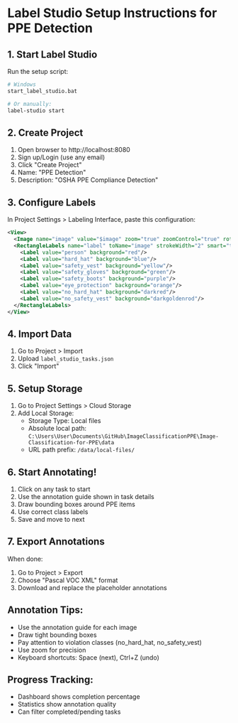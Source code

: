 
# Label Studio Setup Instructions for PPE Detection

## 1. Start Label Studio
Run the setup script:
```bash
# Windows
start_label_studio.bat

# Or manually:
label-studio start
```

## 2. Create Project
1. Open browser to http://localhost:8080
2. Sign up/Login (use any email)
3. Click "Create Project"
4. Name: "PPE Detection"
5. Description: "OSHA PPE Compliance Detection"

## 3. Configure Labels
In Project Settings > Labeling Interface, paste this configuration:

```xml
<View>
  <Image name="image" value="$image" zoom="true" zoomControl="true" rotateControl="true"/>
  <RectangleLabels name="label" toName="image" strokeWidth="2" smart="true">
    <Label value="person" background="red"/>
    <Label value="hard_hat" background="blue"/>
    <Label value="safety_vest" background="yellow"/>
    <Label value="safety_gloves" background="green"/>
    <Label value="safety_boots" background="purple"/>
    <Label value="eye_protection" background="orange"/>
    <Label value="no_hard_hat" background="darkred"/>
    <Label value="no_safety_vest" background="darkgoldenrod"/>
  </RectangleLabels>
</View>
```

## 4. Import Data
1. Go to Project > Import
2. Upload `label_studio_tasks.json`
3. Click "Import"

## 5. Setup Storage
1. Go to Project Settings > Cloud Storage
2. Add Local Storage:
   - Storage Type: Local files
   - Absolute local path: `C:\Users\User\Documents\GitHub\ImageClassificationPPE\Image-Classification-for-PPE\data`
   - URL path prefix: `/data/local-files/`

## 6. Start Annotating!
1. Click on any task to start
2. Use the annotation guide shown in task details
3. Draw bounding boxes around PPE items
4. Use correct class labels
5. Save and move to next

## 7. Export Annotations
When done:
1. Go to Project > Export
2. Choose "Pascal VOC XML" format
3. Download and replace the placeholder annotations

## Annotation Tips:
- Use the annotation guide for each image
- Draw tight bounding boxes
- Pay attention to violation classes (no_hard_hat, no_safety_vest)
- Use zoom for precision
- Keyboard shortcuts: Space (next), Ctrl+Z (undo)

## Progress Tracking:
- Dashboard shows completion percentage
- Statistics show annotation quality
- Can filter completed/pending tasks
